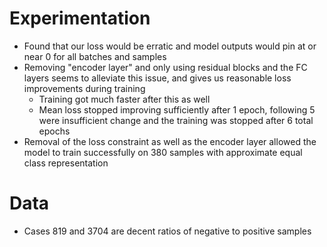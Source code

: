 # Experimentation
- Found that our loss would be erratic and model outputs would pin at or near 0 for all batches and samples
- Removing "encoder layer" and only using residual blocks and the FC layers seems to alleviate this issue, and gives us reasonable loss improvements during training
    - Training got much faster after this as well
    - Mean loss stopped improving sufficiently after 1 epoch, following 5 were insufficient change and the training was stopped after 6 total epochs
- Removal of the loss constraint as well as the encoder layer allowed the model to train successfully on 380 samples with approximate equal class representation

  
# Data
- Cases 819 and 3704 are decent ratios of negative to positive samples
